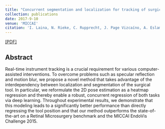 ```yaml
---
title: "Concurrent segmentation and localization for tracking of surgical instruments"
collection: publications
date: 2017-9-10
venue: 'MICCAI'
citation: 'I. Laina, N. Rieke, C. Rupprecht, J. Page Vizcaíno, A. Eslami, F. Tombari, N. Navab &quot;Concurrent segmentation and localization for tracking of surgical instruments.&quot; In <i>MICCAI 17</i>.'
---
```


 [[PDF]](https://arxiv.org/pdf/1703.10701) 
 <!-- [[Project Page]](https://sjenni.github.io/LearningToSpotArtifacts/) [[Code]](https://github.com/sjenni/LearningToSpotArtifacts)  -->

## Abstract

Real-time instrument tracking is a crucial requirement for various computer-assisted interventions. To overcome problems such as specular reflection and motion blur, we propose a novel method that takes advantage of the interdependency between localization and segmentation of the surgical tool. In particular, we reformulate the 2D pose estimation as a heatmap regression and thereby enable a robust, concurrent regression of both tasks via deep learning. Throughout experimental results, we demonstrate that this modeling leads to a significantly better performance than directly regressing the tool position and that our method outperforms the state-of-the-art on a Retinal Microsurgery benchmark and the MICCAI EndoVis Challenge 2015.